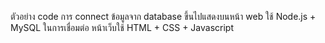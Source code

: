 ตัวอย่าง code การ connect ข้อมูลจาก database ขึ้นไปแสดงบนหน้า web
ใช้ Node.js + MySQL ในการเชื่อมต่อ
หน้าเว็บใช้ HTML + CSS + Javascript 
